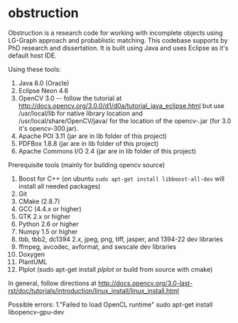 # obstruction
Obstruction is a research code for working with incomplete objects using LG-Graph approach and probablistic matching. This codebase supports by PhD research and dissertation. It is built using Java and uses Eclipse as it's default host IDE. 

Using these tools: 
1. Java 8.0 (Oracle)
2. Eclipse Neon 4.6
3. OpenCV 3.0 -- follow the tutorial at http://docs.opencv.org/3.0.0/d1/d0a/tutorial_java_eclipse.html but use 
   /usr/local/lib for native library location and /usr/local/share/OpenCV/java/ for the location of the 
   opencv-<version>.jar (for 3.0 it's opencv-300.jar).
4. Apache POI 3.11 (jar are in lib folder of this project) 
5. PDFBox 1.8.8 (jar are in lib folder of this project) 
6. Apache Commons I/O 2.4 (jar are in lib folder of this project)  

Prerequisite tools (mainly for building opencv source)
1. Boost for C++ (on ubuntu `sudo apt-get install libboost-all-dev` will 
install all needed packages)
2. Git 
3. CMake (2.8.7)
4. GCC (4.4.x or higher)
5. GTK 2.x or higher
6. Python 2.6 or higher
7. Numpy 1.5 or higher
8. tbb, tbb2, dc1394 2.x, jpeg, png, tiff, jasper, and 1394-22 dev libraries
9. ffmpeg, avcodec, avformat, and swscale dev libraries
10. Doxygen
11. PlantUML
12. Plplot (sudo apt-get install *plplot* or build from source with cmake)

In general, follow directions at http://docs.opencv.org/3.0-last-rst/doc/tutorials/introduction/linux_install/linux_install.html

Possible errors:
1."Failed to load OpenCL runtime"
   sudo apt-get install libopencv-gpu-dev
